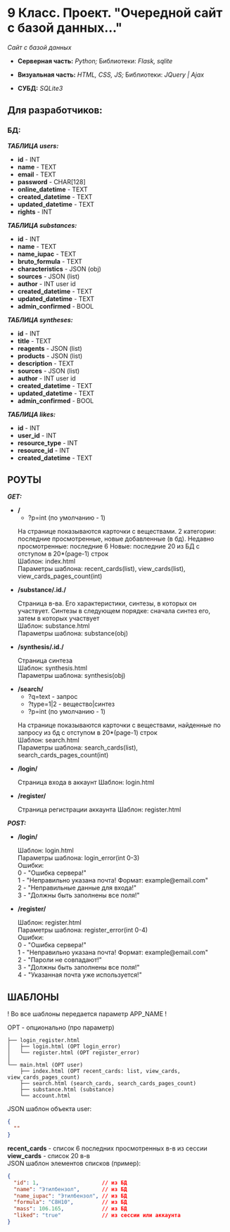 # 9 Класс. Проект. "Очередной сайт с базой данных..."

_Сайт с базой данных_

- **Серверная часть:** _Python;_ Библиотеки: _Flask, sqlite_

- **Визуальная часть:** _HTML, CSS, JS;_ Библиотеки: _JQuery | Ajax_

- **СУБД:** _SQLite3_

## Для разработчиков:

### БД:

_**ТАБЛИЦА users:**_

- **id** - INT
- **name** - TEXT
- **email** - TEXT
- **password** - CHAR[128]
- **online_datetime** - TEXT
- **created_datetime** - TEXT
- **updated_datetime** - TEXT
- **rights** - INT

_**ТАБЛИЦА substances:**_

- **id** - INT
- **name** - TEXT
- **name_iupac** - TEXT
- **bruto_formula** - TEXT
- **characteristics** - JSON (obj)
- **sources** - JSON (list)
- **author** - INT user id
- **created_datetime** - TEXT
- **updated_datetime** - TEXT
- **admin_confirmed** - BOOL

_**ТАБЛИЦА syntheses:**_

- **id** - INT
- **title** - TEXT
- **reagents** - JSON (list)
- **products** - JSON (list)
- **description** - TEXT
- **sources** - JSON (list)
- **author** - INT user id
- **created_datetime** - TEXT
- **updated_datetime** - TEXT
- **admin_confirmed** - BOOL

_**ТАБЛИЦА likes:**_

- **id** - INT
- **user_id** - INT
- **resource_type** - INT
- **resource_id** - INT
- **created_datetime** - TEXT

## РОУТЫ

_**GET:**_

- **/**
  - ?p=int (по умолчанию - 1) <br>
  <p>
  На странице показываются карточки с веществами. 2 категории: последние просмотренные, новые добавленные (в бд).
  Недавно просмотренные: последние 6
  Новые: последние 20 из БД с отступом в 20*(page-1) строк<br>
  Шаблон: index.html<br>
  Параметры шаблона: recent_cards(list), view_cards(list), view_cards_pages_count(int)
  </p>
- **/substance/.id./**
  <p>
  Страница в-ва. Его характеристики, синтезы, в которых он участвует. Синтезы в следующем порядке: сначала синтез его, затем в которых участвует<br>
  Шаблон: substance.html<br>
  Параметры шаблона: substance(obj)
  </p>
- **/synthesis/.id./**
  <p>
  Страница синтеза<br>
  Шаблон: synthesis.html<br>
  Параметры шаблона: synthesis(obj)
  </p>
- **/search/**
  - ?q=text - запрос
  - ?type=1|2 - вещество|синтез
  - ?p=int (по умолчанию - 1) <br>
  <p>
  На странице показываются карточки с веществами, найденные по запросу из бд с отступом в 20*(page-1) строк<br>
  Шаблон: search.html<br>
  Параметры шаблона: search_cards(list), search_cards_pages_count(int)
  </p>
- **/login/** <br>
  <p>
  Страница входа в аккаунт
  Шаблон: login.html
  </p>
- **/register/** <br>
  <p>
  Страница регистрации аккаунта
  Шаблон: register.html
  </p>

_**POST:**_
- **/login/** <br>
  <p>
  Шаблон: login.html<br>
  Параметры шаблона: login_error(int 0-3)<br>
  Ошибки: <br>
  0 - "Ошибка сервера!"<br>
  1 - "Неправильно указана почта! Формат: example@email.com"<br>
  2 - "Неправильные данные для входа!"<br>
  3 - "Должны быть заполнены все поля!"
  </p>
- **/register/** <br>
  <p>
  Шаблон: register.html<br>
  Параметры шаблона: register_error(int 0-4) <br>
  Ошибки: <br>
  0 - "Ошибка сервера!" <br>
  1 - "Неправильно указана почта! Формат: example@email.com"<br>
  2 - "Пароли не совпадают!"<br>
  3 - "Должны быть заполнены все поля!"<br>
  4 - "Указанная почта уже используется!"
  </p>

## ШАБЛОНЫ

! Во все шаблоны передается параметр APP_NAME !

OPT - опционально (про параметр)

```
├── login_register.html
│   ├── login.html (OPT login_error)
│   └── register.html (OPT register_error)
│
└── main.html (OPT user)
    ├── index.html (OPT recent_cards: list, view_cards, view_cards_pages_count)
    ├── search.html (search_cards, search_cards_pages_count)
    ├── substance.html (substance)
    └── account.html
```

JSON шаблон объекта user:

```json
{
  ""
}
```

**recent_cards** - список 6 последних просмотренных в-в из сессии <br>
**view_cards** - список 20 в-в <br>
JSON шаблон элементов списков (пример):

```json
{
  "id": 1,                    // из БД
  "name": "Этилбензол",       // из БД
  "name_iupac": "Этилбензол", // из БД
  "formula": "C8H10",         // из БД
  "mass": 106.165,            // из БД
  "liked": "true"             // из сессии или аккаунта
}
```
